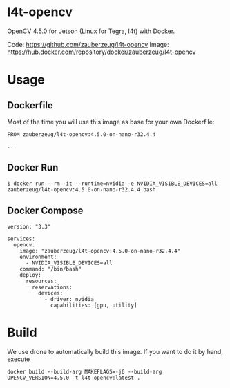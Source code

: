# l4t-opencv

OpenCV 4.5.0 for Jetson (Linux for Tegra, l4t) with Docker.

Code: https://github.com/zauberzeug/l4t-opencv
Image: https://hub.docker.com/repository/docker/zauberzeug/l4t-opencv

# Usage

## Dockerfile

Most of the time you will use this image as base for your own Dockerfile:

```
FROM zauberzeug/l4t-opencv:4.5.0-on-nano-r32.4.4

...
```

## Docker Run

```
$ docker run --rm -it --runtime=nvidia -e NVIDIA_VISIBLE_DEVICES=all zauberzeug/l4t-opencv:4.5.0-on-nano-r32.4.4 bash
```

## Docker Compose

```
version: "3.3"

services:
  opencv:
    image: "zauberzeug/l4t-opencv:4.5.0-on-nano-r32.4.4"
    environment:
      - NVIDIA_VISIBLE_DEVICES=all
    command: "/bin/bash"
    deploy:
      resources:
        reservations:
          devices:
            - driver: nvidia
              capabilities: [gpu, utility]
```

# Build

We use drone to automatically build this image. If you want to do it by hand, execute

```
docker build --build-arg MAKEFLAGS=-j6 --build-arg OPENCV_VERSION=4.5.0 -t l4t-opencv:latest .
```